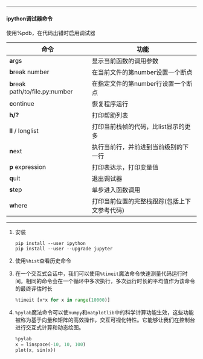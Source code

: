 

---

#### ipython调试器命令

使用%pdb，在代码出错时启用调试器

命令 | 功能
---|---
**a**rgs | 显示当前函数的调用参数 
**b**reak number | 在当前文件的第number设置一个断点 
**b**reak path/to/file.py:number | 在指定文件的第number行设置一个断点 
**c**ontinue | 恢复程序运行
**h/?** | 打印帮助列表
**ll** / longlist| 打印当前栈帧的代码，比list显示的更多 
**n**ext   | 执行当前行，并前进到当前级别的下一行 
**p** expression | 打印表达示，打印变量值
**q**uit 	| 退出调试器 
**s**tep 	| 单步进入函数调用
**w**here | 打印当前位置的完整栈跟踪(包括上下文参考代码)

 

---



1. 安装

   ```shell
   pip install --user ipython
   pip install --user --upgrade jupyter
   ```

2. 使用`%hist`查看历史命令

3. 在一个交互式会话中，我们可以使用`%timeit`魔法命令快速测量代码运行时间。相同的命令会在一个循环中多次执行，多次运行时长的平均值作为该命令的最终评估时长

   ```python
   %timeit [x*x for x in range(10000)]
   ```

4. `%pylab`魔法命令可以使`numpy`和`matplotlib`中的科学计算功能生效，这些功能被称为基于向量和矩阵的高效操作，交互可视化特性。它能够让我们在控制台进行交互式计算和动态绘图。

    ```python
    %pylab
    x = linspace(-10, 10, 100)
    plot(x, sin(x))
    ```

